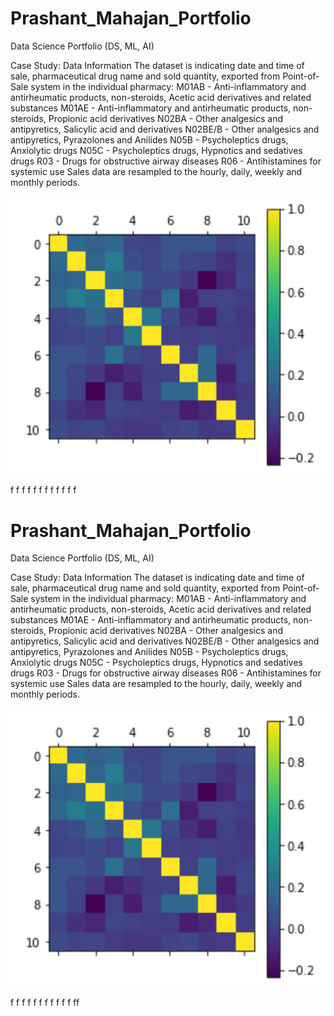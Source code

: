 # Prashant_Mahajan_Portfolio
Data Science Portfolio (DS, ML, AI)

Case Study: Data Information
The dataset is indicating date and time of sale, pharmaceutical drug name and sold quantity, exported from Point-of-Sale system in the
individual pharmacy:
M01AB - Anti-inflammatory and antirheumatic products, non-steroids, Acetic acid derivatives and related substances
M01AE - Anti-inflammatory and antirheumatic products, non-steroids, Propionic acid derivatives
N02BA - Other analgesics and antipyretics, Salicylic acid and derivatives
N02BE/B - Other analgesics and antipyretics, Pyrazolones and Anilides
N05B - Psycholeptics drugs, Anxiolytic drugs
N05C - Psycholeptics drugs, Hypnotics and sedatives drugs
R03 - Drugs for obstructive airway diseases
R06 - Antihistamines for systemic use
Sales data are resampled to the hourly, daily, weekly and monthly periods.

![](https://github.com/Prashant9511/Prashant_Mahajan_Portfolio/blob/bb6461325bce37cff13ae0da069002b233e38d72/Images/up1.png)


f
f
f
f
f
f
f
f
f
f
f
f


# Prashant_Mahajan_Portfolio
Data Science Portfolio (DS, ML, AI)

Case Study: Data Information
The dataset is indicating date and time of sale, pharmaceutical drug name and sold quantity, exported from Point-of-Sale system in the
individual pharmacy:
M01AB - Anti-inflammatory and antirheumatic products, non-steroids, Acetic acid derivatives and related substances
M01AE - Anti-inflammatory and antirheumatic products, non-steroids, Propionic acid derivatives
N02BA - Other analgesics and antipyretics, Salicylic acid and derivatives
N02BE/B - Other analgesics and antipyretics, Pyrazolones and Anilides
N05B - Psycholeptics drugs, Anxiolytic drugs
N05C - Psycholeptics drugs, Hypnotics and sedatives drugs
R03 - Drugs for obstructive airway diseases
R06 - Antihistamines for systemic use
Sales data are resampled to the hourly, daily, weekly and monthly periods.

![](https://github.com/Prashant9511/Prashant_Mahajan_Portfolio/blob/bb6461325bce37cff13ae0da069002b233e38d72/Images/up1.png)


f
f
f
f
f
f
f
f
f
f
f
ff
